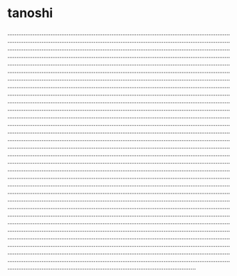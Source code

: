 # tanoshi
.............................................................................................................................................................................................................................................................................................................................................................................................................................................................................................................................................................................................................................................................................................................................................................................................................................................................................................................................................................................................................................................................................................................................................................................................................................................................................................................................................................................................................................................................................................................................................................................................................................................................................................................................................................................................................................................................................................................................................................................................................................................................................................................................................................................................................................................................................................................................................................................................................................................................................................................................................................................................................................................................................................................................................................................................................................................................................................................................................................................................................................................................................................................................................................................................................................................................................................................................................................................................................................................................................................................................................................................................................................................................................................................................................................................................................................................................................................................................................................................................................................................................................................................